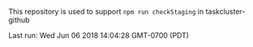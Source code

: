 This repository is used to support `npm run checkStaging` in taskcluster-github

Last run: Wed Jun 06 2018 14:04:28 GMT-0700 (PDT)